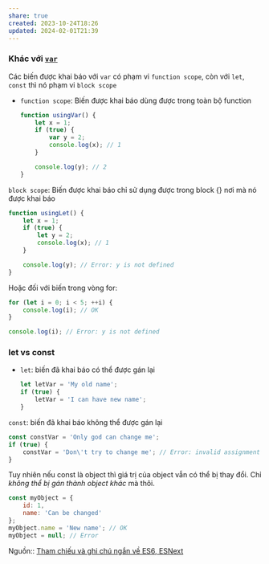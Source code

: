 ```yaml
---
share: true
created: 2023-10-24T18:26
updated: 2024-02-01T21:39
---
```


### Khác với [`var`](https://developer.mozilla.org/en-US/docs/Web/JavaScript/Reference/Statements/var)

Các biến được khai báo với `var` có phạm vi `function scope`, còn với `let`, `const` thì nó phạm vi `block scope`

- `function scope`: Biến được khai báo dùng được trong toàn bộ function
    
    ```js
    function usingVar() {
        let x = 1;
        if (true) {
            var y = 2;
            console.log(x); // 1
        }
    
        console.log(y); // 2
    }
    ```
    

`block scope`: Biến được khai báo chỉ sử dụng được trong block {} nơi mà nó được khai báo

```js
function usingLet() {
    let x = 1;
    if (true) {
        let y = 2;
        console.log(x); // 1
    }

    console.log(y); // Error: y is not defined
}
```

Hoặc đối với biến trong vòng for:

```js
for (let i = 0; i < 5; ++i) {
    console.log(i); // OK
}

console.log(i); // Error: y is not defined
```

### let vs const

- `let`: biến đã khai báo có thể được gán lại
    
    ```js
    let letVar = 'My old name';
    if (true) {
        letVar = 'I can have new name';
    }
    ```
    

`const`: biến đã khai báo không thể được gán lại

```js
const constVar = 'Only god can change me';
if (true) {
    constVar = 'Don\'t try to change me'; // Error: invalid assignment
}
```

Tuy nhiên nếu const là object thì giá trị của object vẫn có thể bị thay đổi. Chỉ _không thể bị gán thành object khác_ mà thôi.

```js
const myObject = {
    id: 1,
    name: 'Can be changed'
};
myObject.name = 'New name'; // OK
myObject = null; // Error
```

Nguồn:: [Tham chiếu và ghi chú ngắn về ES6, ESNext](https://viblo.asia/p/tham-chieu-va-ghi-chu-ngan-ve-es6-esnext-Do7544PQ5M6)
